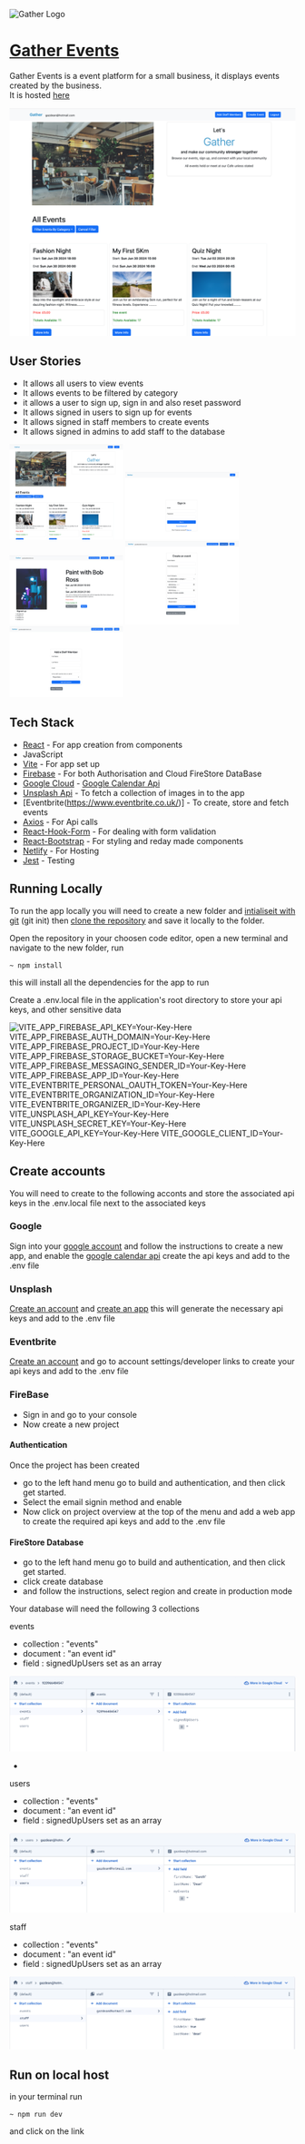 ![Gather Logo](./favicon.ico)
# **[Gather Events]()**

Gather Events is a event platform for a small business, it displays events created by the business.\
It is hosted [here]()

![home page](./readme-images/homePage.png)

## User Stories

- It allows all users to view events
- It allows events to be filtered by category
- it allows a user to sign up, sign in and also reset password
- It allows signed in users to sign up for events
- It allows signed in staff members to create events
- It allows signed in admins to add staff to the database

<img src="./readme-images/allEvents.png" alt="all events page" width="200"/>
<img src="./readme-images/signIn.png" alt="asign in form" width="200"/>
<img src="./readme-images/individualEvent1.png" alt="individual event and signed up list" width="200"/>
<img src="./readme-images/createEvent.png" alt="create event form" width="200"/>
<img src="./readme-images/addStaff.png" alt="add staff form" width="200"/>

## Tech Stack

- [React](https://react.dev/) - For app creation from components
- JavaScript 
- [Vite](https://vitejs.dev/) - For app set up
- [Firebase](https://firebase.google.com/) -  For both Authorisation and Cloud FireStore DataBase
- [Google Cloud](https://console.cloud.google.com/) - [Google Calendar Api](https://console.cloud.google.com/apis/library/calendar-json.googleapis.com)
- [Unsplash Api](https://unsplash.com/developers) - To fetch a collection of images in to the app
- [Eventbrite(https://www.eventbrite.co.uk/)] - To create, store and fetch events
- [Axios](https://axios-http.com/docs/intro) - For Api calls
- [React-Hook-Form](https://react-hook-form.com) - For dealing with form validation
- [React-Bootstrap](https://react-bootstrap.netlify.app/) - For styling and reday made components
- [Netlify](https://www.netlify.com/) - For Hosting
- [Jest](https://jestjs.io/) - Testing

## Running Locally
To run the app locally you will need to create a new folder and [intialiseit with git](https://kbroman.org/github_tutorial/pages/init.html) (git init) then [clone the repository](https://docs.github.com/en/repositories/creating-and-managing-repositories/cloning-a-repository) and save it locally to the folder.

Open the repository in your choosen code editor, open a new terminal and navigate to the new folder, run

```
~ npm install
```

this will install all the dependencies for the app to run

Create a .env.local file in the application's root directory to store your api keys, and other sensitive data

![VITE_APP_FIREBASE_API_KEY=Your-Key-Here
VITE_APP_FIREBASE_AUTH_DOMAIN=Your-Key-Here
VITE_APP_FIREBASE_PROJECT_ID=Your-Key-Here
VITE_APP_FIREBASE_STORAGE_BUCKET=Your-Key-Here
VITE_APP_FIREBASE_MESSAGING_SENDER_ID=Your-Key-Here
VITE_APP_FIREBASE_APP_ID=Your-Key-Here
VITE_EVENTBRITE_PERSONAL_OAUTH_TOKEN=Your-Key-Here
VITE_EVENTBRITE_ORGANIZATION_ID=Your-Key-Here
VITE_EVENTBRITE_ORGANIZER_ID=Your-Key-Here
VITE_UNSPLASH_API_KEY=Your-Key-Here
VITE_UNSPLASH_SECRET_KEY=Your-Key-Here
VITE_GOOGLE_API_KEY=Your-Key-Here
VITE_GOOGLE_CLIENT_ID=Your-Key-Here](./readme-images/envFile.png)

## Create accounts

You will need to create to the following acconts and store the associated api keys in the .env.local file next to the associated keys

### Google 
Sign into your [google account](https://console.cloud.google.com/) and follow the instructions to create a new app, and enable the [google calendar api](https://console.cloud.google.com/apis/library/calendar)
create the api keys and add to the .env file

### Unsplash
[Create an account](https://unsplash.com/login) and [create an app](https://unsplash.com/oauth/applications) this will generate the necessary api keys and add to the .env file

### Eventbrite
[Create an account](https://id.auth.eventbrite.com/u/login) and go to account settings/developer links to create your api keys and add to the .env file

### FireBase

- Sign in and go to your console
- Now create a new project

#### Authentication
Once the project has been created 
- go to the left hand menu go to build and authentication, and then click get started.
- Select the email signin method and enable
- Now click on project overview at the top of the menu and add a web app to create the required api keys and add to the .env file

#### FireStore Database
- go to the left hand menu go to build and authentication, and then click get started.
- click create database
- and follow the instructions, select region and create in production mode

Your database will need the following 3 collections

events
- collection : "events"
- document : "an event id"
- field : signedUpUsers set as an array

![Gather Logo](./readme-images/databaseEvents.png)

- 
users
- collection : "events"
- document : "an event id"
- field : signedUpUsers set as an array

![Gather Logo](./readme-images/databaseUsers.png)

staff
- collection : "events"
- document : "an event id"
- field : signedUpUsers set as an array

![Gather Logo](./readme-images/databaseStaff.png)

## Run on local host

in your terminal run 

```
~ npm run dev
```

and click on the link




